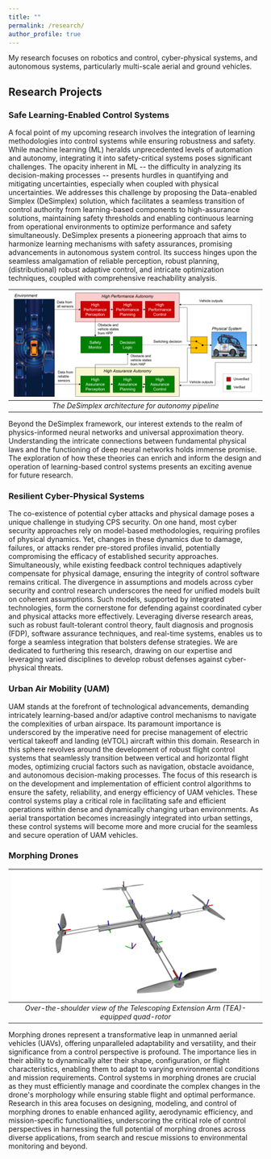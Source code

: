 ```yaml
---
title: ""
permalink: /research/
author_profile: true
---
```


My research focuses on robotics and control, cyber-physical systems, and autonomous systems, particularly multi-scale aerial and ground vehicles.

## Research Projects

### Safe Learning-Enabled Control Systems 
A focal point of my upcoming research involves the integration of learning methodologies into control systems while ensuring robustness and safety. While machine learning (ML) heralds unprecedented levels of automation and autonomy, integrating it into safety-critical systems poses significant challenges. The opacity inherent in ML -- the difficulty in analyzing its decision-making processes -- presents hurdles in quantifying and mitigating uncertainties, especially when coupled with physical uncertainties. We addresses this challenge by proposing the Data-enabled Simplex (DeSimplex) solution, which facilitates a seamless transition of control authority from learning-based components to high-assurance solutions, maintaining safety thresholds and enabling continuous learning from operational environments to optimize performance and safety simultaneously. DeSimplex presents a pioneering approach that aims to harmonize learning mechanisms with safety assurances, promising advancements in autonomous system control. Its success hinges upon the seamless amalgamation of reliable perception, robust planning, (distributional) robust adaptive control, and intricate optimization techniques, coupled with comprehensive reachability analysis. 

|![The DeSimplex architecture for autonomy pipeline](../images/framework.png)|
|:--:| 
| *The DeSimplex architecture for autonomy pipeline* |

Beyond the DeSimplex framework, our interest extends to the realm of physics-informed neural networks and universal approximation theory. Understanding the intricate connections between fundamental physical laws and the functioning of deep neural networks holds immense promise. The exploration of how these theories can enrich and inform the design and operation of learning-based control systems presents an exciting avenue for future research.

### Resilient Cyber-Physical Systems
The co-existence of potential cyber attacks and physical damage poses a unique challenge in studying CPS security. On one hand, most cyber security approaches rely on model-based methodologies, requiring profiles of physical dynamics. Yet, changes in these dynamics due to damage, failures, or attacks render pre-stored profiles invalid, potentially compromising the efficacy of established security approaches. Simultaneously, while existing feedback control techniques adaptively compensate for physical damage, ensuring the integrity of control software remains critical.
The divergence in assumptions and models across cyber security and control research underscores the need for unified models built on coherent assumptions. Such models, supported by integrated technologies, form the cornerstone for defending against coordinated cyber and physical attacks more effectively. Leveraging diverse research areas, such as robust fault-tolerant control theory, fault diagnosis and prognosis (FDP), software assurance techniques, and real-time systems, enables us to forge a seamless integration that bolsters defense strategies. We are dedicated to furthering this research, drawing on our expertise and leveraging varied disciplines to develop robust defenses against cyber-physical threats.

### Urban Air Mobility (UAM)
UAM stands at the forefront of technological advancements, demanding intricately learning-based and/or adaptive control mechanisms to navigate the complexities of urban airspace. Its paramount importance is underscored by the imperative need for precise management of electric vertical takeoff and landing (eVTOL) aircraft within this domain. Research in this sphere revolves around the development of robust flight control systems that seamlessly transition between vertical and horizontal flight modes, optimizing crucial factors such as navigation, obstacle avoidance, and autonomous decision-making processes. The focus of this research is on the development and implementation of efficient control algorithms to ensure the safety, reliability, and energy efficiency of UAM vehicles. These control systems play a critical role in facilitating safe and efficient operations within dense and dynamically changing urban environments. As aerial transportation becomes increasingly integrated into urban settings, these control systems will become more and more crucial for the seamless and secure operation of UAM vehicles.

### Morphing Drones

|![Over-the-shoulder view of the Telescoping Extension Arm  (TEA)-equipped quad-rotor](../images/MorphingDrone.png)|
|:--:| 
| *Over-the-shoulder view of the Telescoping Extension Arm  (TEA)-equipped quad-rotor* |

Morphing drones represent a transformative leap in unmanned aerial vehicles (UAVs), offering unparalleled adaptability and versatility, and their significance from a control perspective is profound. The importance lies in their ability to dynamically alter their shape, configuration, or flight characteristics, enabling them to adapt to varying environmental conditions and mission requirements. Control systems in morphing drones are crucial as they must efficiently manage and coordinate the complex changes in the drone's morphology while ensuring stable flight and optimal performance. Research in this area focuses on designing, modeling, and control of morphing drones to enable enhanced agility, aerodynamic efficiency, and mission-specific functionalities, underscoring the critical role of control perspectives in harnessing the full potential of morphing drones across diverse applications, from search and rescue missions to environmental monitoring and beyond.
